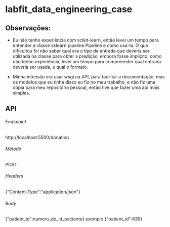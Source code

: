 # labfit_data_engineering_case

## Observações:

- Eu não tenho experiência com scikit-learn, então levei um tempo para entender a classe sklearn.pipeline.Pipeline e  como usá-la. O que dificultou foi não saber qual era o tipo de entrada que deveria ser utilizada na classe para obter a predição, embora fosse implicíto, como não tenho experiência, levei um tempo para compreender qual entrada deveria ser usada, e qual o formato.

- Minha intensão era usar wsgi na API, para facilitar a documentação, mas os modelos que eu tinha disso eu fiz no meu trabalho, e não fiz uma cópia para meu repositório pessoal, então tive que fazer uma api mais simples.


## API

###### Endspoint
http://localhost:5500/donation
###### Método
POST
###### Headers
{"Content-Type":"application/json"}
###### Body
{"patient_id":numero_do_id_paciente}
exemplo
{"patient_id":439}





